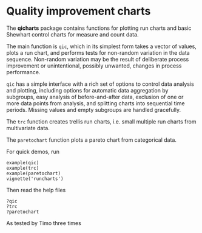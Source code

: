 # Quality improvement charts

The **qicharts** package contains functions for plotting run charts and basic Shewhart control charts for measure and count data.

The main function is `qic`, which in its simplest form takes a vector of values, plots a run chart, and performs tests for non-random variation in the data sequence. Non-random variation may be the result of deliberate process improvement or unintentional, possibly unwanted, changes in process performance.

`qic` has a simple interface with a rich set of options to control data analysis and plotting, including options for automatic data aggregation by subgroups, easy analysis of before-and-after data, exclusion of one or more data points from analysis, and splitting charts into sequential time periods. Missing values and empty subgroups are handled gracefully.

The `trc` function creates trellis run charts, i.e. small multiple run charts from multivariate data.

The `paretochart` function plots a pareto chart from categorical data.

For quick demos, run
```
example(qic)
example(trc)
example(paretochart)
vignette('runcharts')
```
Then read the help files
```
?qic
?trc
?paretochart
```

As tested by Timo three times
